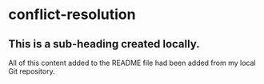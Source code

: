 # conflict-resolution

## This is a sub-heading created locally.

All of this content added to the README file had been added from my local Git repository.